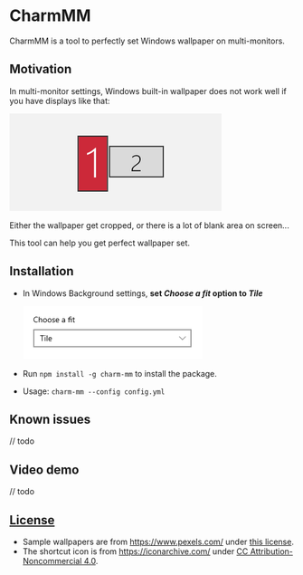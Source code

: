 # CharmMM

CharmMM is a tool to perfectly set Windows wallpaper on multi-monitors. 

## Motivation
In multi-monitor settings, Windows built-in wallpaper does not work well if you have displays like that:

![displays-illustration](docs/displays-illustration.png)

Either the wallpaper get cropped, or there is a lot of blank area on screen...

This tool can help you get perfect wallpaper set. 

## Installation

- In Windows Background settings, **set *Choose a fit* option to *Tile***
  
  ![choose-fit](docs/choose-fit.png)

- Run `npm install -g charm-mm` to install the package.
- Usage: `charm-mm --config config.yml`

## Known issues
// todo
## Video demo
// todo

## [License](./LICENSE)
- Sample wallpapers are from https://www.pexels.com/ under [this license](https://www.pexels.com/license/).
- The shortcut icon is from https://iconarchive.com/ under [CC Attribution-Noncommercial 4.0](https://creativecommons.org/licenses/by-nc/4.0/).
